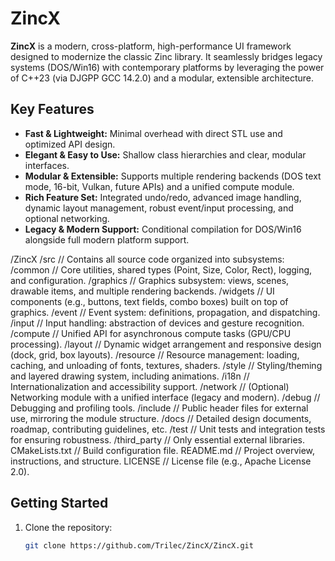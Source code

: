 # ZincX

**ZincX** is a modern, cross-platform, high-performance UI framework designed to modernize the classic Zinc library. It seamlessly bridges legacy systems (DOS/Win16) with contemporary platforms by leveraging the power of C++23 (via DJGPP GCC 14.2.0) and a modular, extensible architecture.

## Key Features
- **Fast & Lightweight:** Minimal overhead with direct STL use and optimized API design.
- **Elegant & Easy to Use:** Shallow class hierarchies and clear, modular interfaces.
- **Modular & Extensible:** Supports multiple rendering backends (DOS text mode, 16-bit, Vulkan, future APIs) and a unified compute module.
- **Rich Feature Set:** Integrated undo/redo, advanced image handling, dynamic layout management, robust event/input processing, and optional networking.
- **Legacy & Modern Support:** Conditional compilation for DOS/Win16 alongside full modern platform support.

/ZincX
   /src         // Contains all source code organized into subsystems:
      /common      // Core utilities, shared types (Point, Size, Color, Rect), logging, and configuration.
      /graphics    // Graphics subsystem: views, scenes, drawable items, and multiple rendering backends.
      /widgets     // UI components (e.g., buttons, text fields, combo boxes) built on top of graphics.
      /event       // Event system: definitions, propagation, and dispatching.
      /input       // Input handling: abstraction of devices and gesture recognition.
      /compute     // Unified API for asynchronous compute tasks (GPU/CPU processing).
      /layout      // Dynamic widget arrangement and responsive design (dock, grid, box layouts).
      /resource    // Resource management: loading, caching, and unloading of fonts, textures, shaders.
      /style       // Styling/theming and layered drawing system, including animations.
      /i18n        // Internationalization and accessibility support.
      /network     // (Optional) Networking module with a unified interface (legacy and modern).
      /debug       // Debugging and profiling tools.
   /include     // Public header files for external use, mirroring the module structure.
   /docs        // Detailed design documents, roadmap, contributing guidelines, etc.
   /test        // Unit tests and integration tests for ensuring robustness.
   /third_party // Only essential external libraries.
   CMakeLists.txt   // Build configuration file.
   README.md        // Project overview, instructions, and structure.
   LICENSE          // License file (e.g., Apache License 2.0).
   

## Getting Started
1. Clone the repository:
   ```bash
   git clone https://github.com/Trilec/ZincX/ZincX.git
